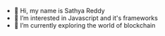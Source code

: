 - 👋 Hi, my name is Sathya Reddy
- 👀 I’m interested in Javascript and it's frameworks
- 🌱 I’m currently exploring the world of blockchain

<!---
sathyareddy7/sathyareddy7 is a ✨ special ✨ repository because its `README.md` (this file) appears on your GitHub profile.
You can click the Preview link to take a look at your changes.
--->
